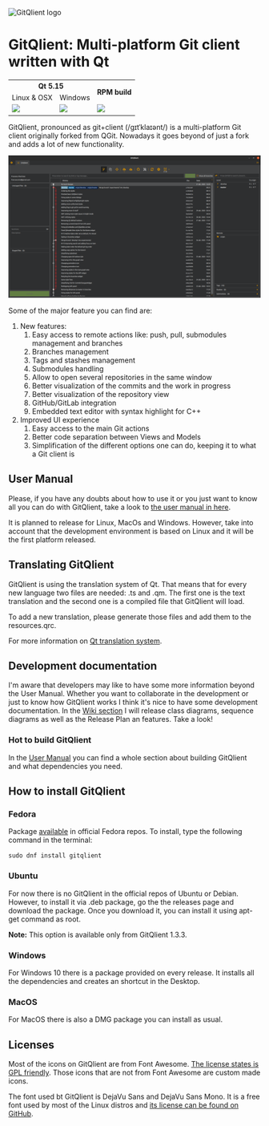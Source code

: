 ![GitQlient logo](https://github.com/francescmm/GitQlient/blob/master/src/resources/icons/GitQlientLogo96.png "GitQlient")

# GitQlient: Multi-platform Git client written with Qt

<table>
  <tr>
    <th colspan="2">Qt 5.15</td>
    <th rowspan="2">RPM build</td>
  </tr>
  <tr>
    <td>Linux & OSX</td>
    <td>Windows</td>
  </tr>
  <tr>
    <td><a href="https://travis-ci.org/francescmm/GitQlient" target="_blank"><img src="https://travis-ci.org/francescmm/GitQlient.svg?branch=master"/></a></td>
    <td><a href="https://ci.appveyor.com/project/francescmm/gitqlient/branch/master" target="_blank"><img src="https://ci.appveyor.com/api/projects/status/ihw50uwdiim952c0/branch/master"/></a></td>
    <td><a href="https://copr.fedorainfracloud.org/coprs/gitqlient/GitQlient/package/gitqlient/" target="_blank"><img src="https://copr.fedorainfracloud.org/coprs/gitqlient/GitQlient/package/gitqlient/status_image/last_build.png"/></a></td>
  </tr>
</table>

GitQlient, pronounced as git+client (/gɪtˈklaɪənt/) is a multi-platform Git
client originally forked from QGit. Nowadays it goes beyond of just a fork and
adds a lot of new functionality.

![GitQlient main screen](/docs/assets/GitQlient.png)

Some of the major feature you can find are:

1. New features:
    1. Easy access to remote actions like: push, pull, submodules management and branches
    2. Branches management
    3. Tags and stashes management
    4. Submodules handling
    5. Allow to open several repositories in the same window
    6. Better visualization of the commits and the work in progress
    7. Better visualization of the repository view
    8. GitHub/GitLab integration
    9. Embedded text editor with syntax highlight for C++
2. Improved UI experience
    1. Easy access to the main Git actions
    2. Better code separation between Views and Models
    3. Simplification of the different options one can do, keeping it to what a Git client is

## User Manual

Please, if you have any doubts about how to use it or you just want to know all you can do with GitQlient, take a look to [the user manual in here](https://francescmm.github.io/GitQlient).

It is planned to release for Linux, MacOs and Windows. However, take into account that the development environment is based on Linux and it will be the first platform released.

## Translating GitQlient

GitQlient is using the translation system of Qt. That means that for every new language two files are needed: .ts and .qm. The first one is the text translation and the second one is a compiled file that GitQlient will load.

To add a new translation, please generate those files and add them to the resources.qrc.

For more information on [Qt translation system](https://doc.qt.io/qt-5/linguist-manager.html).

## Development documentation

I'm aware that developers may like to have some more information beyond the User Manual. Whether you want to collaborate in the development or just to know how GitQlient works I think it's nice to have some development documentation. In the [Wiki section](https://github.com/francescmm/GitQlient/wiki) I will release class diagrams, sequence diagrams as well as the Release Plan an features. Take a look!

### Hot to build GitQlient

In the [User Manual](https://francescmm.github.io/GitQlient/#appendix-b-build) you can find a whole section about building GitQlient and what dependencies you need.

## How to install GitQlient

### Fedora

Package [available](https://src.fedoraproject.org/rpms/gitqlient) in official Fedora repos. To install, type the following command in the terminal:

```
sudo dnf install gitqlient
```

### Ubuntu

For now there is no GitQlient in the official repos of Ubuntu or Debian. However, to install it via .deb package, go the the releases page and download the package. Once you download it, you can install it using apt-get command as root.

**Note:** This option is available only from GitQlient 1.3.3.

### Windows

For Windows 10 there is a package provided on every release. It installs all the dependencies and creates an shortcut in the Desktop.

### MacOS

For MacOS there is also a DMG package you can install as usual.

## Licenses

Most of the icons on GitQlient are from Font Awesome. [The license states is GPL friendly](https://fontawesome.com/license/free). Those icons that are not from Font Awesome are custom made icons.

The font used bt GitQlient is DejaVu Sans and DejaVu Sans Mono. It is a free font used by most of the Linux distros and [its license can be found on GitHub](https://github.com/dejavu-fonts/dejavu-fonts/blob/master/LICENSE).

